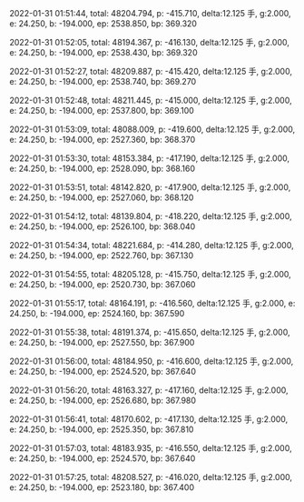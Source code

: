 2022-01-31 01:51:44, total: 48204.794, p: -415.710, delta:12.125 手, g:2.000, e: 24.250, b: -194.000, ep: 2538.850, bp: 369.320

2022-01-31 01:52:05, total: 48194.367, p: -416.130, delta:12.125 手, g:2.000, e: 24.250, b: -194.000, ep: 2538.430, bp: 369.320

2022-01-31 01:52:27, total: 48209.887, p: -415.420, delta:12.125 手, g:2.000, e: 24.250, b: -194.000, ep: 2538.740, bp: 369.270

2022-01-31 01:52:48, total: 48211.445, p: -415.000, delta:12.125 手, g:2.000, e: 24.250, b: -194.000, ep: 2537.800, bp: 369.100

2022-01-31 01:53:09, total: 48088.009, p: -419.600, delta:12.125 手, g:2.000, e: 24.250, b: -194.000, ep: 2527.360, bp: 368.370

2022-01-31 01:53:30, total: 48153.384, p: -417.190, delta:12.125 手, g:2.000, e: 24.250, b: -194.000, ep: 2528.090, bp: 368.160

2022-01-31 01:53:51, total: 48142.820, p: -417.900, delta:12.125 手, g:2.000, e: 24.250, b: -194.000, ep: 2527.060, bp: 368.120

2022-01-31 01:54:12, total: 48139.804, p: -418.220, delta:12.125 手, g:2.000, e: 24.250, b: -194.000, ep: 2526.100, bp: 368.040

2022-01-31 01:54:34, total: 48221.684, p: -414.280, delta:12.125 手, g:2.000, e: 24.250, b: -194.000, ep: 2522.760, bp: 367.130

2022-01-31 01:54:55, total: 48205.128, p: -415.750, delta:12.125 手, g:2.000, e: 24.250, b: -194.000, ep: 2520.730, bp: 367.060

2022-01-31 01:55:17, total: 48164.191, p: -416.560, delta:12.125 手, g:2.000, e: 24.250, b: -194.000, ep: 2524.160, bp: 367.590

2022-01-31 01:55:38, total: 48191.374, p: -415.650, delta:12.125 手, g:2.000, e: 24.250, b: -194.000, ep: 2527.550, bp: 367.900

2022-01-31 01:56:00, total: 48184.950, p: -416.600, delta:12.125 手, g:2.000, e: 24.250, b: -194.000, ep: 2524.520, bp: 367.640

2022-01-31 01:56:20, total: 48163.327, p: -417.160, delta:12.125 手, g:2.000, e: 24.250, b: -194.000, ep: 2526.680, bp: 367.980

2022-01-31 01:56:41, total: 48170.602, p: -417.130, delta:12.125 手, g:2.000, e: 24.250, b: -194.000, ep: 2525.350, bp: 367.810

2022-01-31 01:57:03, total: 48183.935, p: -416.550, delta:12.125 手, g:2.000, e: 24.250, b: -194.000, ep: 2524.570, bp: 367.640

2022-01-31 01:57:25, total: 48208.527, p: -416.020, delta:12.125 手, g:2.000, e: 24.250, b: -194.000, ep: 2523.180, bp: 367.400